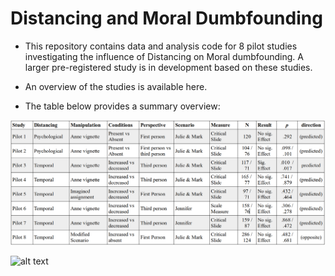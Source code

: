 # Distancing and Moral Dumbfounding

- This repository contains data and analysis code for 8 pilot studies investigating the influence of Distancing on Moral dumbfounding. A larger pre-registered study is in development based on these studies.

- An overview of the studies is available here.

- The table below provides a summary overview:

![overview](https://github.com/cillianmiltown/distancing_and_dumbfounding/blob/main/resources/img/summary_figure.png?raw=true)


![alt text](https://github.com/[username]/[reponame]/blob/[branch]/image.jpg?raw=true)
